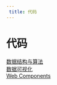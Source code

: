 ```yaml
---
 title: 代码
---
```


# 代码

[数据结构与算法](/codes/algorithm)    
[数据可视化](/codes/chart)    
[Web Components](/codes/web-components)    
